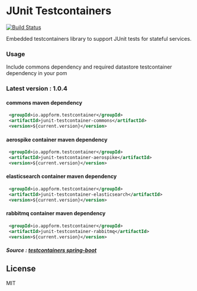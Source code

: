 # JUnit Testcontainers


[![Build Status](https://travis-ci.org/appform-io/junit-testcontainer.svg?branch=master)](https://travis-ci.org/appform-io/junit-testcontainer)

Embedded testcontainers library to support JUnit tests for stateful services.

### Usage
Include commons dependency and required datastore testcontainer dependency in your pom

### Latest version : 1.0.4
#### commons maven dependency
```xml
 <groupId>io.appform.testcontainer</groupId>
 <artifactId>junit-testcontainer-commons</artifactId>
 <version>${current.version}</version>
```

#### aerospike container maven dependency
```xml
 <groupId>io.appform.testcontainer</groupId>
 <artifactId>junit-testcontainer-aerospike</artifactId>
 <version>${current.version}</version>
```

#### elasticsearch container maven dependency

```xml
 <groupId>io.appform.testcontainer</groupId>
 <artifactId>junit-testcontainer-elasticsearch</artifactId>
 <version>${current.version}</version>
```

#### rabbitmq container maven dependency

```xml
 <groupId>io.appform.testcontainer</groupId>
 <artifactId>junit-testcontainer-rabbitmq</artifactId>
 <version>${current.version}</version>
```

#####  Source : [testcontainers spring-boot]


License
----

MIT


   [testcontainers spring-boot]: <https://github.com/testcontainers/testcontainers-spring-boot>
   
